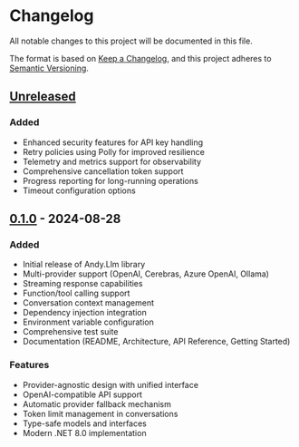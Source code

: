 # Changelog

All notable changes to this project will be documented in this file.

The format is based on [Keep a Changelog](https://keepachangelog.com/en/1.0.0/),
and this project adheres to [Semantic Versioning](https://semver.org/spec/v2.0.0.html).

## [Unreleased]

### Added
- Enhanced security features for API key handling
- Retry policies using Polly for improved resilience
- Telemetry and metrics support for observability
- Comprehensive cancellation token support
- Progress reporting for long-running operations
- Timeout configuration options

## [0.1.0] - 2024-08-28

### Added
- Initial release of Andy.Llm library
- Multi-provider support (OpenAI, Cerebras, Azure OpenAI, Ollama)
- Streaming response capabilities
- Function/tool calling support
- Conversation context management
- Dependency injection integration
- Environment variable configuration
- Comprehensive test suite
- Documentation (README, Architecture, API Reference, Getting Started)

### Features
- Provider-agnostic design with unified interface
- OpenAI-compatible API support
- Automatic provider fallback mechanism
- Token limit management in conversations
- Type-safe models and interfaces
- Modern .NET 8.0 implementation

[Unreleased]: https://github.com/rivoli-ai/andy-llm/compare/v0.1.0...HEAD
[0.1.0]: https://github.com/rivoli-ai/andy-llm/releases/tag/v0.1.0
